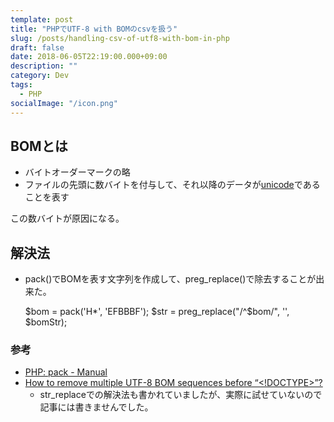 ```yaml
---
template: post
title: "PHPでUTF-8 with BOMのcsvを扱う"
slug: /posts/handling-csv-of-utf8-with-bom-in-php
draft: false
date: 2018-06-05T22:19:00.000+09:00
description: ""
category: Dev
tags:
  - PHP
socialImage: "/icon.png"
---
```


## BOMとは

- バイトオーダーマークの略
- ファイルの先頭に数バイトを付与して、それ以降のデータが[unicode](http://d.hatena.ne.jp/keyword/unicode)であることを表す

この数バイトが原因になる。

## 解決法

- pack()でBOMを表す文字列を作成して、preg_replace()で除去することが出来た。

    $bom = pack('H*', 'EFBBBF');
    $str = preg_replace("/^$bom/", '', $bomStr);

### 参考

- [PHP: pack - Manual](http://php.net/manual/ja/function.pack.php)
- [How to remove multiple UTF-8 BOM sequences before “<!DOCTYPE>”?](https://stackoverflow.com/questions/10290849/how-to-remove-multiple-utf-8-bom-sequences-before-doctype)
    - str_replaceでの解決法も書かれていましたが、実際に試せていないので記事には書きませんでした。